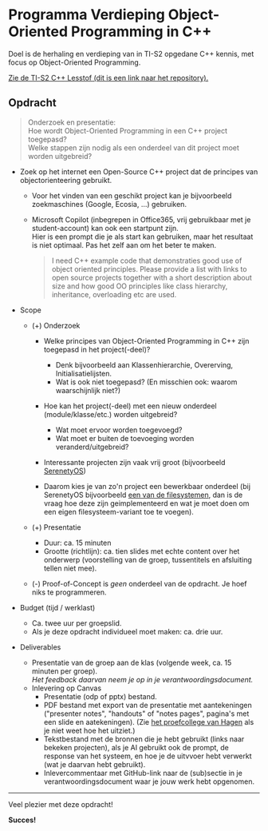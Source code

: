 # Programma Verdieping Object-Oriented Programming in C++

Doel is de herhaling en verdieping van in TI-S2 opgedane C++ kennis, met focus op Object-Oriented Programming.

[Zie de TI-S2 C++ Lesstof (dit is een link naar het repository).](https://github.com/HU-TI-DEV/TI-S2/tree/main/software/c%2B%2B)

## Opdracht

> Onderzoek en presentatie:\
> Hoe wordt Object-Oriented Programming in een C++ project toegepasd?\
> Welke stappen zijn nodig als een onderdeel van dit project moet worden uitgebreid?

* Zoek op het internet een Open-Source C++ project dat de principes van objectorienteering gebruikt.

  * Voor het vinden van een geschikt project kan je bijvoorbeeld zoekmaschines (Google, Ecosia, ...) gebruiken.

  * Microsoft Copilot (inbegrepen in Office365, vrij gebruikbaar met je student-account) kan ook een startpunt zijn.\
    Hier is een prompt die je als start kan gebruiken, maar het resultaat is niet optimaal. Pas het zelf aan om het beter te maken.

    > I need C++ example code that demonstraties good use of object oriented principles.
    > Please provide a list with links to open source projects together with a short description
    > about size and how good OO principles like class hierarchy, inheritance, overloading etc are used.

* Scope
  * (+) Onderzoek

    * Welke principes van Object-Oriented Programming in C++ zijn toegepasd in het project(-deel)?
      * Denk bijvoorbeeld aan Klassenhierarchie, Overerving, Initialisatielijsten.
      * Wat is ook niet toegepasd? (En misschien ook: waarom waarschijnlijk niet?)

    * Hoe kan het project(-deel) met een nieuw onderdeel (module/klasse/etc.) worden uitgebreid?
      * Wat moet ervoor worden toegevoegd?
      * Wat moet er buiten de toevoeging worden veranderd/uitgebreid?

    * Interessante projecten zijn vaak vrij groot
      (bijvoorbeeld [SerenetyOS](https://serenityos.org/))
    * Daarom kies je van zo'n project een bewerkbaar onderdeel
      (bij SerenetyOS bijvoorbeeld [een van de filesystemen](https://github.com/SerenityOS/serenity/tree/master/Kernel/FileSystem),
       dan is de vraag hoe deze zijn geimplementeerd en wat je moet doen om een eigen filesysteem-variant toe te voegen).

  * (+) Presentatie

    * Duur: ca. 15 minuten
    * Grootte (richtlijn): ca. tien slides met echte content over het onderwerp
      (voorstelling van de groep, tussentitels en afsluiting tellen niet mee).

  * (-) Proof-of-Concept is _geen_ onderdeel van de opdracht. Je hoef niks te programmeren.

* Budget (tijd / werklast)
  * Ca. twee uur per groepslid.
  * Als je deze opdracht individueel moet maken: ca. drie uur.

* Deliverables
  * Presentatie van de groep aan de klas (volgende week, ca. 15 minuten per groep).\
    *Het feedback daarvan neem je op in je verantwoordingsdocument.*
  * Inlevering op Canvas
    * Presentatie (odp of pptx) bestand.
    * PDF bestand met export van de presentatie met aantekeningen ("presenter notes", "handouts" of "notes pages", 
      pagina's met een slide en aatekeningen).
      (Zie [het proefcollege van Hagen](https://hpatzke.nl/hu/2022-04-20-HU-TI-Huffman-Notes.pdf) als je niet weet hoe het uitziet.)
    * Tekstbestand met de bronnen die je hebt gebruikt (links naar bekeken projecten), als je AI gebruikt ook de prompt, 
      de response van het systeem, en hoe je de uitvvoer hebt verwerkt (wat je daarvan hebt gebruikt).
    * Inlevercommentaar met GitHub-link naar de (sub)sectie in je verantwoordingsdocument waar je jouw werk hebt opgenomen.

----

Veel plezier met deze opdracht!

**Succes!**
